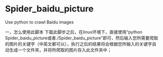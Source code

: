 # Spider_baidu_picture
Use python to crawl Baidu images


一，怎么使用此脚本
  下载此脚步之后，在linux环境下，直接使用“python Spider_baidu_picture或者./Spider_baidu_picture”即可，然后输入您所需要爬取的图片的关键字（中英文都可以），执行之后的结果将会根据您所输入的关键字自动生成一个文件夹，并将所爬取的图片存入此文件夹中；
